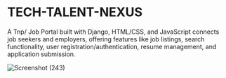 # TECH-TALENT-NEXUS
A Tnp/ Job Portal built with Django, HTML/CSS, and JavaScript connects job seekers and employers, offering features like job listings, search functionality, user registration/authentication, resume management, and application submission.

![Screenshot (243)](https://github.com/MrinalAnand21/TECH-TALENT-NEXUS/assets/88776262/6abb98fc-e220-4f2e-a1e0-960bb56b3b87)



